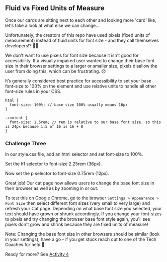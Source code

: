 ## Fluid vs Fixed Units of Measure

Once our cards are sitting next to each other and looking more 'card' like, let's take a look at what else we can change...

Unfortunately, the creators of this repo have used pixels (fixed units of measurement) instead of fluid units for font size - and they call themselves developers!? 🤷‍♀️

We don't want to use pixels for font size because it isn't good for accessibility. If a visually impaired user wanted to change their base font size in their browser settings to a larger or smaller size, pixels disallow the user from doing this, which can be frustrating. 😞 

It’s generally considered best practice for accessibility to set your base font-size to 100% on the <html> element and use relative units to handle all other font-size rules in your CSS.

```
html {
  font-size: 100%; // base size 100% usually means 16px
}

.content {
  font-size: 1.5rem; // rem is relative to our base font size, so this is 24px because 1.5 of 16 is 16 + 8
}
```

### Challenge Three

In our style.css file, add an html selector and set font-size to 100%.

Set the h1 selector to font-size 2.25rem (36px).

Now set the p selector to font-size 0.75rem (12px).

Great job! Our cat page now allows users to change the base font size in their browser as well as by zooming in or out.

To test this on Google Chrome, go to the browser `Settings > Appearance > Font Size` then select different font sizes (very small to very large) and refresh your Cat page. Depending on what base font size you selected, your text should have grown or shrunk accordingly. If you change your font-sizes to pixels and try changing the browser base font style again, you'll see pixels don't grow and shrink because they are fixed units of measure!

Note: Changing the base font size in other browsers should be similar (look in your settings), have a go - if you get stuck reach out to one of the Tech Coaches for help 🙂

Ready for more? See [Activity 4](./activity-4.md)
